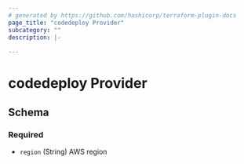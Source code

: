 ```yaml
---
# generated by https://github.com/hashicorp/terraform-plugin-docs
page_title: "codedeploy Provider"
subcategory: ""
description: |-
  
---
```


# codedeploy Provider





<!-- schema generated by tfplugindocs -->
## Schema

### Required

- `region` (String) AWS region
